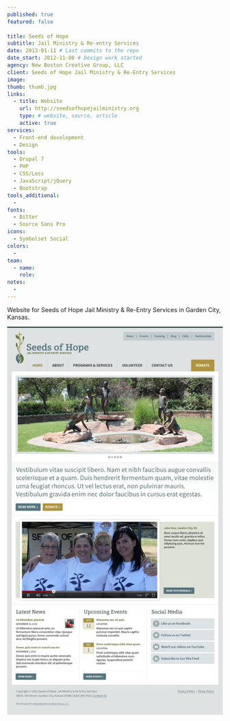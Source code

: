 ```yaml
---
published: true
featured: false

title: Seeds of Hope
subtitle: Jail Ministry & Re-entry Services
date: 2013-01-11 # Last commits to the repo
date_start: 2012-11-08 # Design work started
agency: New Boston Creative Group, LLC
client: Seeds of Hope Jail Ministry & Re-Entry Services
image:
thumb: thumb.jpg
links:
  - title: Website
    url: http://seedsofhopejailministry.org
    type: # website, source, article
    active: true
services:
  - Front-end development
  - Design
tools:
  - Drupal 7
  - PHP
  - CSS/Less
  - JavaScript/jQuery
  - Bootstrap
tools_additional:
  -
fonts:
  - Bitter
  - Source Sans Pro
icons:
  - Symbolset Social
colors:
  -
team:
  - name:
    role:
notes:
  -
---
```


Website for Seeds of Hope Jail Ministry & Re-Entry Services in Garden City, Kansas.

![Seeds of Hope screenshot](image.jpg)
